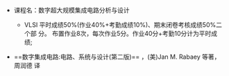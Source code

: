 - 课程名：数字超大规模集成电路分析与设计
	- VLSI
平时成绩50%(作业40%+考勤成绩10%)、期末闭卷考核成绩50%二个部 分。
布置作业8次，每次作业5分。作业40分+考勤10分计为平时成绩;

- ==数字集成电路:电路、系统与设计(第二版)== ，(美)Jan M. Rabaey 等著，周润德 译